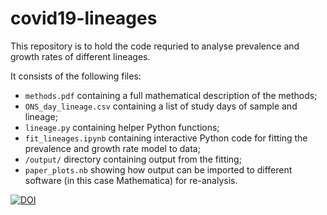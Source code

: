# covid19-lineages

This repository is to hold the code requried to analyse prevalence and growth rates of different lineages.

It consists of the following files:

* ``methods.pdf`` containing a full mathematical description of the methods;
* ``ONS_day_lineage.csv`` containing a list of study days of sample and lineage;
* ``lineage.py`` containing helper Python functions;
* ``fit_lineages.ipynb`` containing interactive Python code for fitting the prevalence and growth rate model to data;
* ``/output/`` directory containing output from the fitting;
* ``paper_plots.nb`` showing how output can be imported to different software (in this case Mathematica) for re-analysis.

[![DOI](https://zenodo.org/badge/561809355.svg)](https://zenodo.org/badge/latestdoi/561809355)
